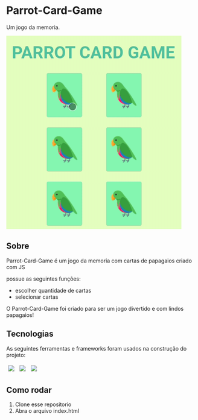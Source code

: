 # Parrot-Card-Game

Um jogo da memoria.

<img src="/imgs/parrots-usage.gif" />

## Sobre

Parrot-Card-Game é um jogo da memoria com cartas de papagaios criado com JS

possue as seguintes funções:
- escolher quantidade de cartas
- selecionar cartas

O Parrot-Card-Game foi criado para ser um jogo divertido e com lindos papagaios!

## Tecnologias

As seguintes ferramentas e frameworks foram usados na construção do projeto:

<p>
  <img style='margin: 5px;' src='https://img.shields.io/badge/HTML-239120?style=for-the-badge&logo=html5&logoColor=white'>
  <img style='margin: 5px;' src='https://img.shields.io/badge/CSS-239120?&style=for-the-badge&logo=css3&logoColor=white'>
  <img style='margin: 5px;' src="https://img.shields.io/badge/JavaScript-F7DF1E?style=for-the-badge&logo=javascript&logoColor=black"/>
</p>

## Como rodar

1. Clone esse repositorio
2. Abra o arquivo index.html



